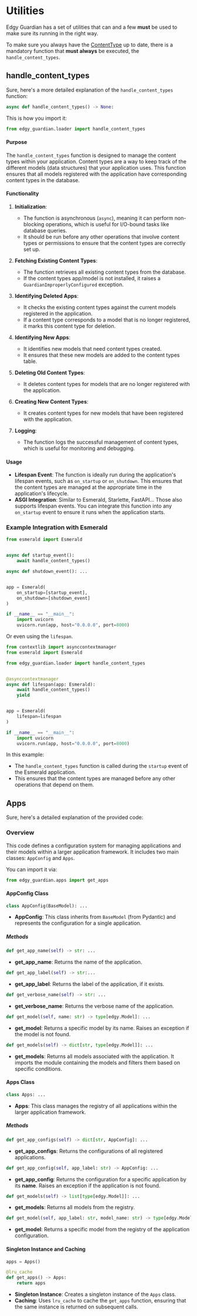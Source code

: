 # Utilities

Edgy Guardian has a set of utilities that can and a few **must** be used to make sure its running
in the right way.

To make sure you always have the [ContentType](./index.md#contenttype) up to date, there is a
mandatory function that **must always** be executed, the `handle_content_types`.

## handle_content_types

Sure, here's a more detailed explanation of the `handle_content_types` function:

```python
async def handle_content_types() -> None:
```

This is how you import it:

```python
from edgy_guardian.loader import handle_content_types
```

#### Purpose

The `handle_content_types` function is designed to manage the content types within your application. Content types are a way to keep track of the different models (data structures) that your application uses. This function ensures that all models registered with the application have corresponding content types in the database.

#### Functionality

1. **Initialization**:
    - The function is asynchronous (`async`), meaning it can perform non-blocking operations, which is useful for I/O-bound tasks like database queries.
    - It should be run before any other operations that involve content types or permissions to ensure that the content types are correctly set up.

2. **Fetching Existing Content Types**:
    - The function retrieves all existing content types from the database.
    - If the content types app/model is not installed, it raises a `GuardianImproperlyConfigured` exception.

3. **Identifying Deleted Apps**:
    - It checks the existing content types against the current models registered in the application.
    - If a content type corresponds to a model that is no longer registered, it marks this content type for deletion.

4. **Identifying New Apps**:
    - It identifies new models that need content types created.
    - It ensures that these new models are added to the content types table.

5. **Deleting Old Content Types**:
    - It deletes content types for models that are no longer registered with the application.

6. **Creating New Content Types**:
    - It creates content types for new models that have been registered with the application.

7. **Logging**:
    - The function logs the successful management of content types, which is useful for monitoring and debugging.

#### Usage

- **Lifespan Event**: The function is ideally run during the application's lifespan events, such as `on_startup` or `on_shutdown`. This ensures that the content types are managed at the appropriate time in the application's lifecycle.
- **ASGI Integration**: Similar to Esmerald, Starlette, FastAPI... Those also supports lifespan events. You can integrate this function into any  `on_startup` event to ensure it runs when the application starts.

### Example Integration with Esmerald

```python
from esmerald import Esmerald


async def startup_event():
    await handle_content_types()

async def shutdown_event(): ...


app = Esmerald(
    on_startup=[startup_event],
    on_shutdown=[shutdown_event]
)

if __name__ == "__main__":
    import uvicorn
    uvicorn.run(app, host="0.0.0.0", port=8000)
```

Or even using the `lifespan`.


```python
from contextlib import asynccontextmanager
from esmerald import Esmerald

from edgy_guardian.loader import handle_content_types


@asynccontextmanager
async def lifespan(app: Esmerald):
    await handle_content_types()
    yield


app = Esmerald(
    lifespan=lifespan
)

if __name__ == "__main__":
    import uvicorn
    uvicorn.run(app, host="0.0.0.0", port=8000)
```


In this example:

- The `handle_content_types` function is called during the `startup` event of the Esmerald application.
- This ensures that the content types are managed before any other operations that depend on them.

## Apps

Sure, here's a detailed explanation of the provided code:

### Overview

This code defines a configuration system for managing applications and their models within a larger application framework. It includes two main classes: `AppConfig` and `Apps`.

You can import it via:

```python
from edgy_guardian.apps import get_apps
```

#### AppConfig Class

```python
class AppConfig(BaseModel): ...
```
- **AppConfig**: This class inherits from `BaseModel` (from Pydantic) and represents the configuration for a single application.

##### Methods

```python
def get_app_name(self) -> str: ...
```

- **get_app_name**: Returns the name of the application.

```python
def get_app_label(self) -> str:...
```

- **get_app_label**: Returns the label of the application, if it exists.

```python
def get_verbose_name(self) -> str: ...
```
- **get_verbose_name**: Returns the verbose name of the application.

```python
def get_model(self, name: str) -> type[edgy.Model]: ...
```

- **get_model**: Returns a specific model by its name. Raises an exception if the model is not found.

```python
def get_models(self) -> dict[str, type[edgy.Model]]: ...
```
- **get_models**: Returns all models associated with the application. It imports the module containing the models and filters them based on specific conditions.

#### Apps Class

```python
class Apps: ...
```

- **Apps**: This class manages the registry of all applications within the larger application framework.

##### Methods

```python
def get_app_configs(self) -> dict[str, AppConfig]: ...
```

- **get_app_configs**: Returns the configurations of all registered applications.

```python
def get_app_config(self, app_label: str) -> AppConfig: ...
```

- **get_app_config**: Returns the configuration for a specific application by its **name**. Raises an exception if the application is not found.

```python
def get_models(self) -> list[type[edgy.Model]]: ...
```

- **get_models**: Returns all models from the registry.

```python
def get_model(self, app_label: str, model_name: str) -> type[edgy.Model]: ...
```

- **get_model**: Returns a specific model from the registry of the application configuration.

#### Singleton Instance and Caching

```python
apps = Apps()

@lru_cache
def get_apps() -> Apps:
    return apps
```

- **Singleton Instance**: Creates a singleton instance of the `Apps` class.
- **Caching**: Uses `lru_cache` to cache the `get_apps` function, ensuring that the same instance is returned on subsequent calls.

